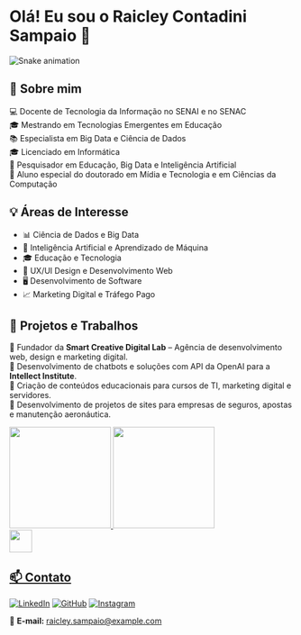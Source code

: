 # Olá! Eu sou o Raicley Contadini Sampaio 👋
![Snake animation](https://github.com/raicleycs/raicleycs/blob/output/github-contribution-grid-snake.svg)

## 🚀 Sobre mim
💻 Docente de Tecnologia da Informação no SENAI e no SENAC<br>
🎓 Mestrando em Tecnologias Emergentes em Educação<br>
📚 Especialista em Big Data e Ciência de Dados<br>
🎓 Licenciado em Informática<br>
🔬 Pesquisador em Educação, Big Data e Inteligência Artificial<br>
📖 Aluno especial do doutorado em Mídia e Tecnologia e em Ciências da Computação<br>

## 💡 Áreas de Interesse
- 📊 Ciência de Dados e Big Data
- 🤖 Inteligência Artificial e Aprendizado de Máquina
- 🎓 Educação e Tecnologia
- 🎨 UX/UI Design e Desenvolvimento Web
- 🖥️ Desenvolvimento de Software
- 📈 Marketing Digital e Tráfego Pago


## 📌 Projetos e Trabalhos
🔹 Fundador da **Smart Creative Digital Lab** – Agência de desenvolvimento web, design e marketing digital.<br>
🔹 Desenvolvimento de chatbots e soluções com API da OpenAI para a **Intellect Institute**.<br>
🔹 Criação de conteúdos educacionais para cursos de TI, marketing digital e servidores.<br>
🔹 Desenvolvimento de projetos de sites para empresas de seguros, apostas e manutenção aeronáutica.<br>

<div>
<a href="https://github.com/raicleycs">
<img loading="lazy" height="180em" src="https://github-readme-stats.vercel.app/api/top-langs/?username=raicleycs&layout=compact&langs_count=7&theme=dracula"/>
<img loading="lazy" height="180em" src="https://github-readme-stats.vercel.app/api?raicleycs&show_icons=true&theme=dracula&include_all_commits=true&count_private=true"/>
</div>

<img loading="lazy" src="https://cdn.jsdelivr.net/gh/devicons/devicon/icons/git/git-original.svg" width="40" height="40"/>

## 📫 Contato
[![LinkedIn](https://img.shields.io/badge/LinkedIn-blue?style=for-the-badge&logo=linkedin)](https://www.linkedin.com/in/raicleycontadini/)
[![GitHub](https://img.shields.io/badge/GitHub-000?style=for-the-badge&logo=github)](https://github.com/RaicleyContadini)
[![Instagram](https://img.shields.io/badge/Instagram-E4405F?style=for-the-badge&logo=instagram&logoColor=white)](https://www.instagram.com/seu_instagram/)

📩 **E-mail:** raicley.sampaio@example.com

  
